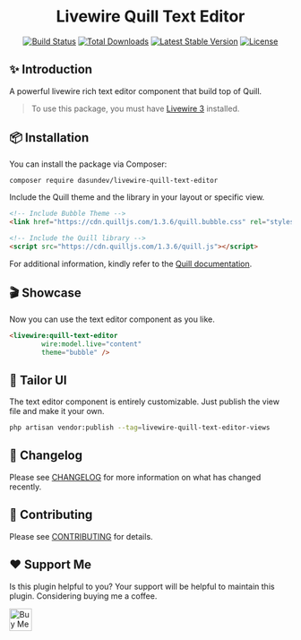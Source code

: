 <h1 align="center">Livewire Quill Text Editor</h1>

<p align="center">
    <a href="https://github.com/dasundev/filament-access-secret/actions"><img src="https://img.shields.io/github/actions/workflow/status/dasundev/livewire-quill-text-editor/tests.yml?label=tests" alt="Build Status"></a>
    <a href="https://packagist.org/packages/dasundev/livewire-quill-text-editor"><img src="https://img.shields.io/packagist/dt/dasundev/livewire-quill-text-editor" alt="Total Downloads"></a>
    <a href="https://packagist.org/packages/dasundev/livewire-quill-text-editor"><img src="https://img.shields.io/packagist/v/dasundev/livewire-quill-text-editor" alt="Latest Stable Version"></a>
    <a href="https://packagist.org/packages/dasundev/livewire-quill-text-editor"><img src="https://img.shields.io/packagist/l/dasundev/livewire-quill-text-editor" alt="License"></a>
</p>

## ✨ Introduction
A powerful livewire rich text editor component that build top of Quill.

> To use this package, you must have [Livewire 3](https://livewire.laravel.com/) installed.

## 📦 Installation
You can install the package via Composer:
```bash
composer require dasundev/livewire-quill-text-editor
```

Include the Quill theme and the library in your layout or specific view.
```html
<!-- Include Bubble Theme -->
<link href="https://cdn.quilljs.com/1.3.6/quill.bubble.css" rel="stylesheet">

<!-- Include the Quill library -->
<script src="https://cdn.quilljs.com/1.3.6/quill.js"></script>
```
For additional information, kindly refer to the [Quill documentation](https://quilljs.com/docs/quickstart/).

## 🎬 Showcase
Now you can use the text editor component as you like.
```html
<livewire:quill-text-editor
        wire:model.live="content"
        theme="bubble" />
```

## 🎨 Tailor UI
The text editor component is entirely customizable. Just publish the view file and make it your own.
```bash
php artisan vendor:publish --tag=livewire-quill-text-editor-views
```

## 🔄 Changelog

Please see [CHANGELOG](CHANGELOG.md) for more information on what has changed recently.

## 🤝 Contributing

Please see [CONTRIBUTING](CONTRIBUTING.md) for details.

## ❤️ Support Me

Is this plugin helpful to you? Your support will be helpful to maintain this plugin. Considering buying me a coffee.

<a href='https://ko-fi.com/M4M41O7P3' target='_blank'><img height='40' style='border:0px;height:40px;' src='https://storage.ko-fi.com/cdn/kofi3.png?v=3' border='0' alt='Buy Me a Coffee at ko-fi.com' /></a>
